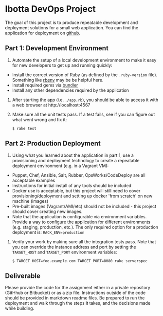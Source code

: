# Ibotta DevOps Project

The goal of this project is to produce repeatable development and
deployment solutions for a small web application.  You can find the
application for deployment on [github](https://github.com/Ibotta/ops-dev-test).

## Part 1: Development Environment

1. Automate the setup of a local development environment to make it easy for new developers to get up and running quickly:
  - Install the correct version of Ruby (as defined by the `.ruby-version` file). Something like [rbenv](https://github.com/rbenv/rbenv) may be be helpful here.
  - Install required gems via [bundler](http://bundler.io/)
  - Install any other dependencies required by the application
1. After starting the app (i.e. `./app.rb`), you should be able to access it with a web browser at http://localhost:4567
1. Make sure all the unit tests pass. If a test fails, see if you can figure out what went wrong and fix it:

    ```
    $ rake test
    ```

## Part 2: Production Deployment

1. Using what you learned about the application in part 1, use a provisioning and deployment technology to create a repeatable deployment environment (e.g. in a Vagrant VM):
  - Puppet, Chef, Ansible, Salt, Rubber, OpsWorks/CodeDeploy are all acceptable examples
  - Instructions for initial install of any tools should be included
  - Docker use is acceptable, but this project will still need to cover provisioning/deployment and setting up docker 'from scratch' on new machine (images)
  - Pre-built images (Vagrant/AMI/etc) should not be included - this project should cover creating new images.
  - Note that the application is configurable via environment variables. Provide a way to configure the application for different environments (e.g. staging, production, etc.). The only required option for a production deployment is: `RACK_ENV=production`
1. Verify your work by making sure all the integration tests pass. Note that you can override the instance address and port by setting the `TARGET_HOST` and `TARGET_PORT` environment variables:

    ```
    $ TARGET_HOST=foo.example.com TARGET_PORT=8080 rake serverspec
    ```

## Deliverable

Please provide the code for the assignment either in a private repository (GitHhub or Bitbucket) or as a zip file. Instructions outside of the code should be provided in markdown readme files. Be prepared to run the deployment and walk through the steps it takes, and the decisions made while building.
